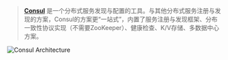 > [**Consul**](https://www.consul.io/docs/internals/architecture.html) 是一个分布式服务发现与配置的工具。与其他分布式服务注册与发现的方案，Consul的方案更“一站式”，内置了服务注册与发现框架、分布一致性协议实现（不需要ZooKeeper）、健康检查、K/V存储、多数据中心方案。



![Consul Architecture](https://www.consul.io/assets/images/consul-arch-420ce04a.png)

